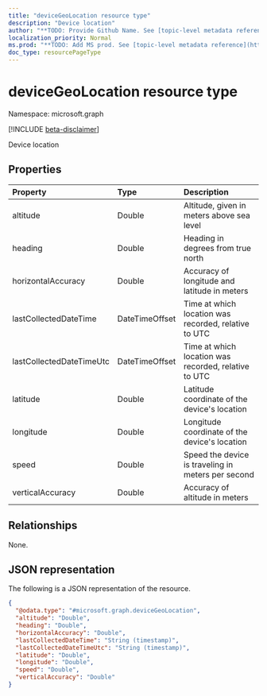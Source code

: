 ```yaml
---
title: "deviceGeoLocation resource type"
description: "Device location"
author: "**TODO: Provide Github Name. See [topic-level metadata reference](https://msgo.azurewebsites.net/add/document/guidelines/metadata.html#topic-level-metadata)**"
localization_priority: Normal
ms.prod: "**TODO: Add MS prod. See [topic-level metadata reference](https://msgo.azurewebsites.net/add/document/guidelines/metadata.html#topic-level-metadata)**"
doc_type: resourcePageType
---
```


# deviceGeoLocation resource type

Namespace: microsoft.graph

[!INCLUDE [beta-disclaimer](../../includes/beta-disclaimer.md)]

Device location

## Properties
|Property|Type|Description|
|:---|:---|:---|
|altitude|Double|Altitude, given in meters above sea level|
|heading|Double|Heading in degrees from true north|
|horizontalAccuracy|Double|Accuracy of longitude and latitude in meters|
|lastCollectedDateTime|DateTimeOffset|Time at which location was recorded, relative to UTC|
|lastCollectedDateTimeUtc|DateTimeOffset|Time at which location was recorded, relative to UTC|
|latitude|Double|Latitude coordinate of the device's location|
|longitude|Double|Longitude coordinate of the device's location|
|speed|Double|Speed the device is traveling in meters per second|
|verticalAccuracy|Double|Accuracy of altitude in meters|

## Relationships
None.

## JSON representation
The following is a JSON representation of the resource.
<!-- {
  "blockType": "resource",
  "@odata.type": "microsoft.graph.deviceGeoLocation"
}
-->
``` json
{
  "@odata.type": "#microsoft.graph.deviceGeoLocation",
  "altitude": "Double",
  "heading": "Double",
  "horizontalAccuracy": "Double",
  "lastCollectedDateTime": "String (timestamp)",
  "lastCollectedDateTimeUtc": "String (timestamp)",
  "latitude": "Double",
  "longitude": "Double",
  "speed": "Double",
  "verticalAccuracy": "Double"
}
```

